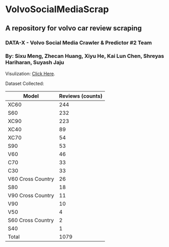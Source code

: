 # VolvoSocialMediaScrap
## A repository for volvo car review scraping 

### DATA-X - Volvo Social Media Crawler & Predictor #2 Team

### By: Sixu Meng, Zhecan Huang, Xiyu He, Kai Lun Chen, Shreyas Hariharan, Suyash Jaju


Visulization: [Click Here](https://smeng3.github.io/VolvoSocialMediaScrap/).


Dataset Collected:


| Model | Reviews (counts) |
| --- | ----------- |
|XC60|244|
|S60|232|
|XC90|223|
|XC40|89|
|XC70|54|
|S90|53|
|V60|46|
|C70|33|
|C30|33|
|V60 Cross Country|26|
|S80|18|
|V90 Cross Country|11|
|V90|10|
|V50|4|
|S60 Cross Country|2|
|S40|1|
|Total|1079|
